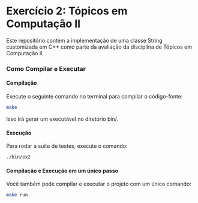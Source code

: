 # Exercício 2: Tópicos em Computação II 
Este repositório contém a implementação de uma classe String customizada em C++ como parte da avaliação da disciplina de Tópicos em Computação II.

### Como Compilar e Executar

#### Compilação
Execute o seguinte comando no terminal para compilar o código-fonte:
```bash
make
```
Isso irá gerar um executável no diretório bin/.

#### Execução
Para rodar a suíte de testes, execute o comando:
```bash
./bin/ex2
```
#### Compilação e Execução em um único passo
Você também pode compilar e executar o projeto com um único comando:
```bash
make run
```